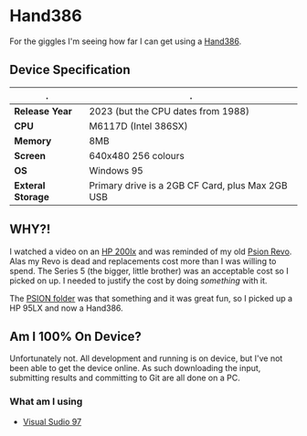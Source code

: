 # Hand386

For the giggles I'm seeing how far I can get using a [Hand386](https://www.aliexpress.com/item/1005005542582463.html). 

## Device Specification

|.|.|
|-|-|
|**Release Year**|2023 (but the CPU dates from 1988)| 
|**CPU**|M6117D (Intel 386SX)|
|**Memory**|8MB|
|**Screen**|640x480 256 colours|
|**OS**|Windows 95|
|**Exteral Storage**|Primary drive is a 2GB CF Card, plus Max 2GB USB|

## WHY?!

I watched a video on an [HP 200lx](https://en.wikipedia.org/wiki/HP_200LX) and was reminded of my old [Psion Revo](https://en.wikipedia.org/wiki/Psion_Revo). Alas my Revo is dead and replacements cost more than I was willing to spend. The Series 5 (the bigger, little brother) was an acceptable cost so I picked on up. I needed to justify the cost by doing *something* with it.

The [PSION folder](https://github.com/mlk/aoc/tree/main/PSION) was that something and it was great fun, so I picked up a HP 95LX and now a Hand386.

## Am I 100% On Device?

Unfortunately not. All development and running is on device, but I've not been able to get the device online. 
As such downloading the input, submitting results and committing to Git are all done on a PC. 

### What am I using

* [Visual Sudio 97](https://winworldpc.com/product/microsoft-visual-stu/97-5x)
